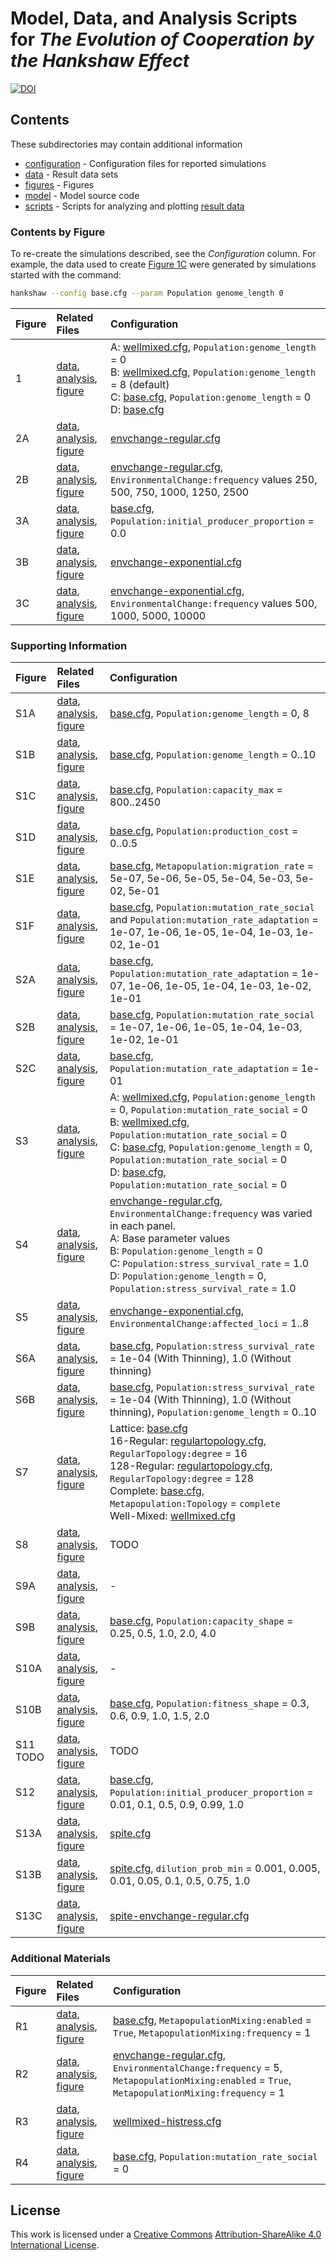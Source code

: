 # Model, Data, and Analysis Scripts for *The Evolution of Cooperation by the Hankshaw Effect*

[![DOI](https://zenodo.org/badge/doi/10.5281/zenodo.17423.svg)](http://dx.doi.org/10.5281/zenodo.17423)


## Contents

These subdirectories may contain additional information

* [configuration](configuration) - Configuration files for reported simulations
* [data](data) - Result data sets
* [figures](figures) - Figures
* [model](model) - Model source code
* [scripts](scripts) - Scripts for analyzing and plotting [result data](data)


### Contents by Figure

To re-create the simulations described, see the *Configuration* column. For example, the data used to create [Figure 1C](figures/Figure1.png) were generated by simulations started with the command:

```sh
hankshaw --config base.cfg --param Population genome_length 0
```

| Figure  | Related Files  | Configuration |
|:--------|:---------------|:--------------|
| 1       | [data](data/lsweep.csv.bz2), [analysis](scripts/figure1.R), [figure](figures/Figure1.png) | A: [wellmixed.cfg](configuration/wellmixed.cfg), `Population:genome_length` = 0<br>B: [wellmixed.cfg](configuration/wellmixed.cfg), `Population:genome_length` = 8 (default)<br>C: [base.cfg](configuration/base.cfg), `Population:genome_length` = 0<br>D: [base.cfg](configuration/base.cfg) |
| 2A      | [data](data/envchange-regular.csv.bz2), [analysis](scripts/plot-envchange-regular.R), [figure](figures/envchange-regular-rep.png) | [envchange-regular.cfg](configurations/envchange-regular.cfg) |
| 2B      | [data](data/envchange-regular.csv.bz2), [analysis](scripts/plot-envchange-regular.R), [figure](figures/envchange-regular-all.png) | [envchange-regular.cfg](configurations/envchange-regular.cfg), `EnvironmentalChange:frequency` values 250, 500, 750, 1000, 1250, 2500 |
| 3A      | [data](data/envchange-control.csv.bz2), [analysis](scripts/plot-envchange-control.R), [figure](figures/envchange-control.png) | [base.cfg](configuration/base.cfg), `Population:initial_producer_proportion` = 0.0 |
| 3B      | [data](data/envchange-exponential-cooppct.csv.bz2), [analysis](scripts/plot-envchange-exponential.R), [figure](figures/envchange-exponential-sample.png) | [envchange-exponential.cfg](configuration/envchange-exponential.cfg) |
| 3C      | [data](data/envchange-exponential-cooppct.csv.bz2), [analysis](scripts/plot-envchange-exponential.R), [figure](figures/envchange-exponential-all.png) | [envchange-exponential.cfg](configuration/envchange-exponential.cfg), `EnvironmentalChange:frequency` values 500, 1000, 5000, 10000 | 

### Supporting Information

| Figure  | Related Files  | Configuration |
|:--------|:---------------|:--------------|
| S1A    | [data](data/lsweep.csv.bz2), [analysis](scripts/plot-genomelengthsweep.R), [figure](figures/genomelengthsweep-sample.png) | [base.cfg](configuration/base.cfg), `Population:genome_length` = 0, 8 |
| S1B    | [data](data/lsweep.csv.bz2), [analysis](scripts/plot-genomelengthsweep.R), [figure](figures/genomelengthsweep-integral.png) | [base.cfg](configuration/base.cfg), `Population:genome_length` = 0..10 |
| S1C    | [data](data/bsweep.csv.bz2), [analysis](scripts/scripts/plot-benefitsweep.R), [figure](figures/benefitsweep-integral.png) | [base.cfg](configuration/base.cfg), `Population:capacity_max` = 800..2450 |
| S1D    | [data](data/csweep.csv.bz2), [analysis](scripts/plot-costsweep-integral.R), [figure](figures/costsweep-integral.png) | [base.cfg](configuration/base.cfg), `Population:production_cost` = 0..0.5 |
| S1E    | [data](data/migrationsweep.csv.bz2), [analysis](scripts/plot-migrationsweep.R), [figure](figures/migrationsweep-integral.png) | [base.cfg](configuration/base.cfg), `Metapopulation:migration_rate` = 5e-07, 5e-06, 5e-05, 5e-04, 5e-03, 5e-02, 5e-01 |
| S1F    | [data](data/mutationsweep.csv.bz2), [analysis](scripts/plot-mutationsweep.R), [figure](figures/mutationsweep-integral.png) | [base.cfg](configuration/base.cfg), `Population:mutation_rate_social` and `Population:mutation_rate_adaptation` = 1e-07, 1e-06, 1e-05, 1e-04, 1e-03, 1e-02, 1e-01 |
| S2A    | [data](data/mutationsweep-adaptive.csv.bz2), [analysis](scripts/plot-mutationsweep-adaptive.R), [figure](figures/mutationsweep-adaptive.png) | [base.cfg](configuration/base.cfg), `Population:mutation_rate_adaptation` = 1e-07, 1e-06, 1e-05, 1e-04, 1e-03, 1e-02, 1e-01 |
| S2B    | [data](data/mutationsweep-adaptive.csv.bz2), [analysis](scripts/plot-mutationsweep-cooperation.R), [figure](figures/mutationsweep-cooperation.png) | [base.cfg](configuration/base.cfg), `Population:mutation_rate_social` = 1e-07, 1e-06, 1e-05, 1e-04, 1e-03, 1e-02, 1e-01 |
| S2C    | [data](data/mutationsweep-adaptive.csv.bz2), [analysis](scripts/plot-mutationsweep-cooperation.R), [figure](figures/mutationsweep-cooperation-mumax.png) | [base.cfg](configuration/base.cfg), `Population:mutation_rate_adaptation` = 1e-01 |
| S3     | [data](data/nosocialmu.csv.bz2), [analysis](scripts/plot-nosocialmu.R), [figure](figures/nosocialmu.png) | A: [wellmixed.cfg](configuration/wellmixed.cfg), `Population:genome_length` = 0, `Population:mutation_rate_social` = 0<br>B: [wellmixed.cfg](configuration/wellmixed.cfg), `Population:mutation_rate_social` = 0<br>C: [base.cfg](configuration/base.cfg), `Population:genome_length` = 0, `Population:mutation_rate_social` = 0<br>D: [base.cfg](configuration/base.cfg), `Population:mutation_rate_social` = 0 |
| S4     | [data](data/envchange-regular-thinnothin.csv.bz2), [analysis](scripts/plot-envchange-regular-thinnothin.R), [figure](figures/envchange-regular-thinnothin.png) | [envchange-regular.cfg](configurations/envchange-regular.cfg), `EnvironmentalChange:frequency` was varied in each panel.<br>A: Base parameter values<br>B: `Population:genome_length` = 0<br>C: `Population:stress_survival_rate` = 1.0<br>D: `Population:genome_length` = 0, `Population:stress_survival_rate` = 1.0 |
| S5     | [data](data/envchange-exponential-strength-cooppct.csv.bz2), [analysis](scripts/plot-envchange-exponential-strength.R), [figure](figures/envchange-exponential-strength-integral.png) | [envchange-exponential.cfg](configuration/envchange-exponential.cfg), `EnvironmentalChange:affected_loci` = 1..8 |
| S6A    | [data](data/thinnothin.csv.bz2), [analysis](scripts/plot-thinnothin.R), [figure](figures/thinnothin.png) | [base.cfg](configuration/base.cfg), `Population:stress_survival_rate` = 1e-04 (With Thinning), 1.0 (Without thinning) |
| S6B    | [data](data/thinnothin.csv.bz2), [analysis](scripts/plot-thinnothin.R), [figure](figures/thinnothin-integral.png) | [base.cfg](configuration/base.cfg), `Population:stress_survival_rate` = 1e-04 (With Thinning), 1.0 (Without thinning), `Population:genome_length` = 0..10 |
| S7     | [data](data/migration-topology.csv.bz2), [analysis](scripts/plot-migration-topology.R), [figure](figures/migration-topology.png) | Lattice: [base.cfg](configuration/base.cfg)<br>16-Regular: [regulartopology.cfg](configuration/regulartopology.cfg), `RegularTopology:degree` = 16<br>128-Regular: [regulartopology.cfg](configuration/regulartopology.cfg), `RegularTopology:degree` = 128<br>Complete: [base.cfg](configuration/base.cfg), `Metapopulation:Topology` = `complete`<br>Well-Mixed: [wellmixed.cfg](configuration/wellmixed.cfg) |
| S8     | [data](data/viability-selection.csv.bz2), [analysis](scripts/plot-viability-selection.R), [figure](figures/viability-selection.png) | TODO |
| S9A    | [data](data/benefitgamma.csv.bz2), [analysis](scripts/plot-benefitgamma.R), [figure](figures/benefitgamma-gamma.png) | - |
| S9B    | [data](data/benefitgamma.csv.bz2), [analysis](scripts/plot-benefitgamma.R), [figure](figures/benefitgamma-integral.png) | [base.cfg](configuration/base.cfg), `Population:capacity_shape` = 0.25, 0.5, 1.0, 2.0, 4.0 |
| S10A   | [data](data/fitnessgamma.csv.bz2), [analysis](scripts/plot-fitnessgamma.R), [figure](figures/fitnessgamma-gamma.png) | - |
| S10B   | [data](data/fitnessgamma.csv.bz2), [analysis](scripts/plot-fitnessgamma.R), [figure](figures/fitnessgamma-integral.png) | [base.cfg](configuration/base.cfg), `Population:fitness_shape` = 0.3, 0.6, 0.9, 1.0, 1.5, 2.0 |
| S11 TODO   | [data](data/TODO), [analysis](scripts/TODO), [figure](figures/TODO) | TODO |
| S12    | [data](data/p0sweep.csv.bz2), [analysis](scripts/plot-p0sweep.R), [figure](figures/p0sweep-integral.png) | [base.cfg](configuration/base.cfg), `Population:initial_producer_proportion` = 0.01, 0.1, 0.5, 0.9, 0.99, 1.0 |
| S13A   | [data](data/spite-dilution.csv.bz2), [analysis](scripts/plot-spite-dilution.R]), [figure](figures/spite-avg-proportion.png) | [spite.cfg](configuration/spite.cfg) |
| S13B   | [data](data/spite-dilution.csv.bz2), [analysis](scripts/plot-spite-dilution.R]), [figure](figures/spite-dilution.png) | [spite.cfg](configuration/spite.cfg), `dilution_prob_min` = 0.001, 0.005, 0.01, 0.05, 0.1, 0.5, 0.75, 1.0 |
| S13C   | [data](data/spite-envchange.csv.bz2), [analysis](scripts/plot-spite-envchange.R), [figure](figures/spite-envchange-sample.png) | [spite-envchange-regular.cfg](configuration/spite-envchange-regular.cfg) |

### Additional Materials

| Figure  | Related Files  | Configuration |
|:--------|:---------------|:--------------|
| R1      | [data](data/poolingsweep.csv.bz2), [analysis](scripts/plot-pooling.R), [figure](figures/poolingnopooling.png) | [base.cfg](configuration/base.cfg), `MetapopulationMixing:enabled` = `True`, `MetapopulationMixing:frequency` = 1 |
| R2      | [data](data/envchange-regular-pooling.csv.bz2), [analysis](scripts/plot-envchange-regular-pooling.R), [figure](figures/envchange-regular-pooling.png) | [envchange-regular.cfg](configurations/envchange-regular.cfg), `EnvironmentalChange:frequency` = 5, `MetapopulationMixing:enabled` = `True`, `MetapopulationMixing:frequency` = 1 |
| R3      | [data](data/wellmixed-histress.csv.bz2), [analysis](scripts/plot-wellmixed-histress.R), [figure](figures/wellmixed-histress.png) | [wellmixed-histress.cfg](configuration/wellmixed-histress.cfg) |
| R4      | [data](data/nosocialmu.csv.bz2), [analysis](scripts/plot-nosocialmu.R), [figure](figures/nosocialmu-trajectories.png) | [base.cfg](configuration/base.cfg), `Population:mutation_rate_social` = 0 |


## License

This work is licensed under a [Creative Commons](http://creativecommons.org) [Attribution-ShareAlike 4.0 International License](http://creativecommons.org/licenses/by-sa/4.0/).

